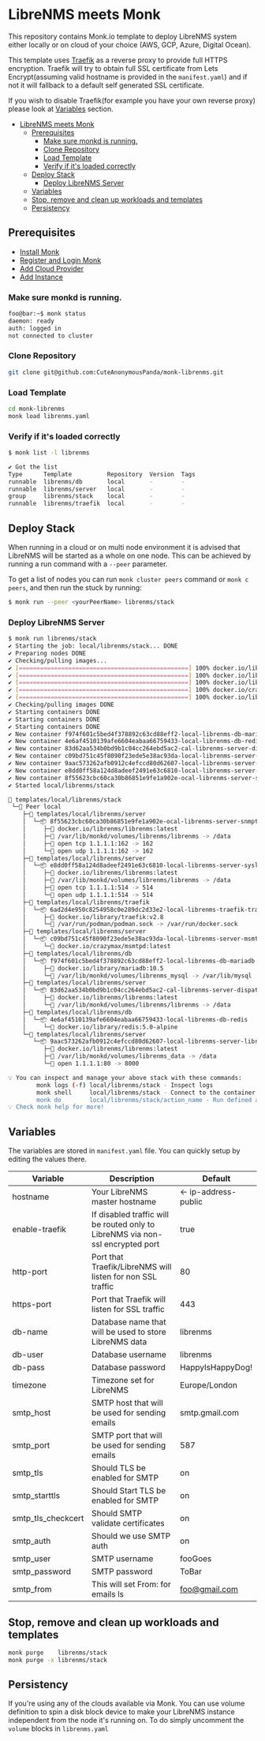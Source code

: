 LibreNMS meets Monk
===

This repository contains Monk.io template to deploy LibreNMS system either locally or on cloud of your choice (AWS, GCP, Azure, Digital Ocean).

This template uses [Traefik](https://traefik.io/) as a reverse proxy to provide full HTTPS encryption.
Traefik will try to obtain full SSL certificate from Lets Encrypt(assuming valid hostname is provided in the `manifest.yaml`) and if not it will fallback to a default self generated SSL certificate.

If you wish to disable Traefik(for example you have your own reverse proxy) please look at [Variables](#variables) section.

- [LibreNMS meets Monk](#librenms-meets-monk)
  - [Prerequisites](#prerequisites)
    - [Make sure monkd is running.](#make-sure-monkd-is-running)
    - [Clone Repository](#clone-repository)
    - [Load Template](#load-template)
    - [Verify if it's loaded correctly](#verify-if-its-loaded-correctly)
  - [Deploy Stack](#deploy-stack)
    - [Deploy LibreNMS Server](#deploy-librenms-server)
  - [Variables](#variables)
  - [Stop, remove and clean up workloads and templates](#stop-remove-and-clean-up-workloads-and-templates)
  - [Persistency](#persistency)

## Prerequisites
- [Install Monk](https://docs.monk.io/docs/get-monk)
- [Register and Login Monk](https://docs.monk.io/docs/acc-and-auth)
- [Add Cloud Provider](https://docs.monk.io/docs/cloud-provider)
- [Add Instance](https://docs.monk.io/docs/multi-cloud)

### Make sure monkd is running.

```bash
foo@bar:~$ monk status
daemon: ready
auth: logged in
not connected to cluster
```

### Clone Repository

```bash
git clone git@github.com:CuteAnonymousPanda/monk-librenms.git
```

### Load Template

```bash
cd monk-librenms
monk load librenms.yaml
```

### Verify if it's loaded correctly

```bash
$ monk list -l librenms

✔ Got the list
Type      Template          Repository  Version  Tags
runnable  librenms/db       local       -        -
runnable  librenms/server   local       -        -
group     librenms/stack    local       -        -
runnable  librenms/traefik  local       -        -
```

## Deploy Stack

When running in a cloud or on multi node environment it is advised that LibreNMS will be started as a whole on one node.
This can be achieved by running a run command with a `--peer` parameter.

To get a list of nodes you can run `monk cluster peers` command or `monk c peers`, and then run the stuck by running:

```bash
$ monk run --peer <yourPeerName> librenms/stack
```

### Deploy LibreNMS Server

```bash
$ monk run librenms/stack
✔ Starting the job: local/librenms/stack... DONE
✔ Preparing nodes DONE
✔ Checking/pulling images...
✔ [================================================] 100% docker.io/library/mariadb:10.5 local
✔ [================================================] 100% docker.io/library/traefik:v2.8 local
✔ [================================================] 100% docker.io/librenms/librenms:latest local
✔ [================================================] 100% docker.io/crazymax/msmtpd:latest local
✔ [================================================] 100% docker.io/library/redis:5.0-alpine local
✔ Checking/pulling images DONE
✔ Starting containers DONE
✔ Starting containers DONE
✔ Starting containers DONE
✔ New container f974f601c5bed4f378892c63cd88eff2-local-librenms-db-mariadb created DONE
✔ New container 4e6af4510139afe6604eabaa66759433-local-librenms-db-redis created DONE
✔ New container 83d62aa534b0bd9b1c04cc264ebd5ac2-cal-librenms-server-dispatcher created DONE
✔ New container c09bd751c45f8090f23ede5e38ac93da-local-librenms-server-msmtpd created DONE
✔ New container 9aac573262afb0912c4efccd80d62607-local-librenms-server-librenms created DONE
✔ New container e8dd0ff58a124d8adeef2491e63c6810-local-librenms-server-syslogng created DONE
✔ New container 8f55623cbc60ca30b86851e9fe1a902e-ocal-librenms-server-snmptrapd created DONE
✔ Started local/librenms/stack

🔩 templates/local/librenms/stack
 └─🧊 Peer local
    ├─🔩 templates/local/librenms/server
    │  └─📦 8f55623cbc60ca30b86851e9fe1a902e-ocal-librenms-server-snmptrapd
    │     ├─🧩 docker.io/librenms/librenms:latest
    │     ├─💾 /var/lib/monkd/volumes/librenms/librenms -> /data
    │     ├─🔌 open tcp 1.1.1.1:162 -> 162
    │     └─🔌 open udp 1.1.1.1:162 -> 162
    ├─🔩 templates/local/librenms/server
    │  └─📦 e8dd0ff58a124d8adeef2491e63c6810-local-librenms-server-syslogng
    │     ├─🧩 docker.io/librenms/librenms:latest
    │     ├─💾 /var/lib/monkd/volumes/librenms/librenms -> /data
    │     ├─🔌 open tcp 1.1.1.1:514 -> 514
    │     └─🔌 open udp 1.1.1.1:514 -> 514
    ├─🔩 templates/local/librenms/traefik
    │  └─📦 6ad2d4e950c8254958c0e289dc2d33e2-local-librenms-traefik-traefik
    │     ├─🧩 docker.io/library/traefik:v2.8
    │     └─💾 /var/run/podman/podman.sock -> /var/run/docker.sock
    ├─🔩 templates/local/librenms/server
    │  └─📦 c09bd751c45f8090f23ede5e38ac93da-local-librenms-server-msmtpd
    │     └─🧩 docker.io/crazymax/msmtpd:latest
    ├─🔩 templates/local/librenms/db
    │  └─📦 f974f601c5bed4f378892c63cd88eff2-local-librenms-db-mariadb
    │     ├─🧩 docker.io/library/mariadb:10.5
    │     └─💾 /var/lib/monkd/volumes/librenms_mysql -> /var/lib/mysql
    ├─🔩 templates/local/librenms/server
    │  └─📦 83d62aa534b0bd9b1c04cc264ebd5ac2-cal-librenms-server-dispatcher
    │     ├─🧩 docker.io/librenms/librenms:latest
    │     └─💾 /var/lib/monkd/volumes/librenms/librenms -> /data
    ├─🔩 templates/local/librenms/db
    │  └─📦 4e6af4510139afe6604eabaa66759433-local-librenms-db-redis
    │     └─🧩 docker.io/library/redis:5.0-alpine
    └─🔩 templates/local/librenms/server
       └─📦 9aac573262afb0912c4efccd80d62607-local-librenms-server-librenms
          ├─🧩 docker.io/librenms/librenms:latest
          ├─💾 /var/lib/monkd/volumes/librenms_data -> /data
          └─🔌 open 1.1.1.1:80 -> 8000

💡 You can inspect and manage your above stack with these commands:
        monk logs (-f) local/librenms/stack - Inspect logs
        monk shell     local/librenms/stack - Connect to the container's shell
        monk do        local/librenms/stack/action_name - Run defined action (if exists)
💡 Check monk help for more!
```

## Variables

The variables are stored in `manifest.yaml` file.
You can quickly setup by editing the values there.

| Variable           | Description                                                                    | Default              |
| ------------------ | ------------------------------------------------------------------------------ | -------------------- |
| hostname           | Your LibreNMS master hostname                                                  | <- ip-address-public |
| enable-traefik     | If disabled traffic will be routed only to LibreNMS via non-ssl encrypted port | true                 |
| http-port          | Port that Traefik/LibreNMS will listen for non SSL traffic                     | 80                   |
| https-port         | Port that Traefik will listen for SSL traffic                                  | 443                  |
| db-name            | Database name that will be used to store LibreNMS data                         | librenms             |
| db-user            | Database username                                                              | librenms             |
| db-pass            | Database password                                                              | HappyIsHappyDog!     |
| timezone           | Timezone set for LibreNMS                                                      | Europe/London        |
| smtp_host          | SMTP host that will be used for sending emails                                 | smtp.gmail.com       |
| smtp_port          | SMTP port that will be used for sending emails                                 | 587                  |
| smtp_tls           | Should TLS be enabled for SMTP                                                 | on                   |
| smtp_starttls      | Should Start TLS be enabled for SMTP                                           | on                   |
| smtp_tls_checkcert | Should SMTP validate certificates                                              | on                   |
| smtp_auth          | Should we use SMTP auth                                                        | on                   |
| smtp_user          | SMTP username                                                                  | fooGoes              |
| smtp_password      | SMTP password                                                                  | ToBar                |
| smtp_from          | This will set From: for emails ls                                              | foo@gmail.com        |

## Stop, remove and clean up workloads and templates

```bash
monk purge    librenms/stack
monk purge -x librenms/stack
```

## Persistency
If you're using any of the clouds available via Monk. You can use volume definition to spin a disk block device to make your LibreNMS instance independent from the node it's running on.
To do simply uncomment the `volume` blocks in `librenms.yaml`
